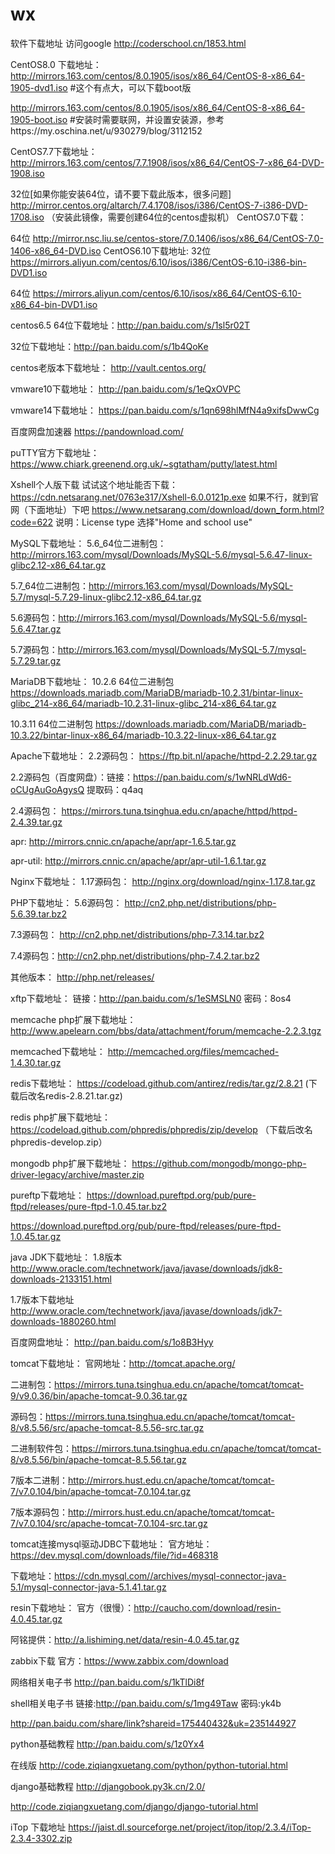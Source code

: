 # wx
软件下载地址
访问google
http://coderschool.cn/1853.html

CentOS8.0 下载地址：
http://mirrors.163.com/centos/8.0.1905/isos/x86_64/CentOS-8-x86_64-1905-dvd1.iso  #这个有点大，可以下载boot版

http://mirrors.163.com/centos/8.0.1905/isos/x86_64/CentOS-8-x86_64-1905-boot.iso  #安装时需要联网，并设置安装源，参考https://my.oschina.net/u/930279/blog/3112152

CentOS7.7下载地址：
http://mirrors.163.com/centos/7.7.1908/isos/x86_64/CentOS-7-x86_64-DVD-1908.iso

32位[如果你能安装64位，请不要下载此版本，很多问题]  http://mirror.centos.org/altarch/7.4.1708/isos/i386/CentOS-7-i386-DVD-1708.iso （安装此镜像，需要创建64位的centos虚拟机）
CentOS7.0下载：

64位 http://mirror.nsc.liu.se/centos-store/7.0.1406/isos/x86_64/CentOS-7.0-1406-x86_64-DVD.iso
CentOS6.10下载地址:
32位 https://mirrors.aliyun.com/centos/6.10/isos/i386/CentOS-6.10-i386-bin-DVD1.iso

64位 https://mirrors.aliyun.com/centos/6.10/isos/x86_64/CentOS-6.10-x86_64-bin-DVD1.iso

centos6.5
64位下载地址：http://pan.baidu.com/s/1sl5r02T

32位下载地址：http://pan.baidu.com/s/1b4QoKe

centos老版本下载地址：
http://vault.centos.org/

vmware10下载地址：
http://pan.baidu.com/s/1eQxOVPC

vmware14下载地址：
https://pan.baidu.com/s/1qn698hlMfN4a9xifsDwwCg

百度网盘加速器
https://pandownload.com/

puTTY官方下载地址：
https://www.chiark.greenend.org.uk/~sgtatham/putty/latest.html

Xshell个人版下载
试试这个地址能否下载：https://cdn.netsarang.net/0763e317/Xshell-6.0.0121p.exe
如果不行，就到官网（下面地址）下吧
https://www.netsarang.com/download/down_form.html?code=622
说明：License type 选择"Home and school use"

MySQL下载地址：
5.6_64位二进制包：http://mirrors.163.com/mysql/Downloads/MySQL-5.6/mysql-5.6.47-linux-glibc2.12-x86_64.tar.gz

5.7_64位二进制包：http://mirrors.163.com/mysql/Downloads/MySQL-5.7/mysql-5.7.29-linux-glibc2.12-x86_64.tar.gz

5.6源码包：http://mirrors.163.com/mysql/Downloads/MySQL-5.6/mysql-5.6.47.tar.gz

5.7源码包：http://mirrors.163.com/mysql/Downloads/MySQL-5.7/mysql-5.7.29.tar.gz

MariaDB下载地址：
10.2.6 64位二进制包
https://downloads.mariadb.com/MariaDB/mariadb-10.2.31/bintar-linux-glibc_214-x86_64/mariadb-10.2.31-linux-glibc_214-x86_64.tar.gz

10.3.11 64位二进制包
https://downloads.mariadb.com/MariaDB/mariadb-10.3.22/bintar-linux-x86_64/mariadb-10.3.22-linux-x86_64.tar.gz

Apache下载地址：
2.2源码包： https://ftp.bit.nl/apache/httpd-2.2.29.tar.gz

2.2源码包（百度网盘）：链接：https://pan.baidu.com/s/1wNRLdWd6-oCUgAuGoAgysQ   提取码：q4aq

2.4源码包： https://mirrors.tuna.tsinghua.edu.cn/apache/httpd/httpd-2.4.39.tar.gz


apr: http://mirrors.cnnic.cn/apache/apr/apr-1.6.5.tar.gz

apr-util: http://mirrors.cnnic.cn/apache/apr/apr-util-1.6.1.tar.gz

Nginx下载地址：
1.17源码包： http://nginx.org/download/nginx-1.17.8.tar.gz

PHP下载地址：
5.6源码包： http://cn2.php.net/distributions/php-5.6.39.tar.bz2

7.3源码包： http://cn2.php.net/distributions/php-7.3.14.tar.bz2

7.4源码包：http://cn2.php.net/distributions/php-7.4.2.tar.bz2



其他版本： http://php.net/releases/

xftp下载地址：
链接：http://pan.baidu.com/s/1eSMSLN0 密码：8os4

memcache php扩展下载地址：
http://www.apelearn.com/bbs/data/attachment/forum/memcache-2.2.3.tgz

memcached下载地址：
http://memcached.org/files/memcached-1.4.30.tar.gz

redis下载地址：
https://codeload.github.com/antirez/redis/tar.gz/2.8.21  (下载后改名redis-2.8.21.tar.gz)

redis php扩展下载地址：
https://codeload.github.com/phpredis/phpredis/zip/develop （下载后改名phpredis-develop.zip）

mongodb php扩展下载地址：
https://github.com/mongodb/mongo-php-driver-legacy/archive/master.zip

pureftp下载地址：
https://download.pureftpd.org/pub/pure-ftpd/releases/pure-ftpd-1.0.45.tar.bz2

https://download.pureftpd.org/pub/pure-ftpd/releases/pure-ftpd-1.0.45.tar.gz

java JDK下载地址：
1.8版本 http://www.oracle.com/technetwork/java/javase/downloads/jdk8-downloads-2133151.html

1.7版本下载地址  http://www.oracle.com/technetwork/java/javase/downloads/jdk7-downloads-1880260.html

百度网盘地址： http://pan.baidu.com/s/1o8B3Hyy

tomcat下载地址：
官网地址：http://tomcat.apache.org/

二进制包：https://mirrors.tuna.tsinghua.edu.cn/apache/tomcat/tomcat-9/v9.0.36/bin/apache-tomcat-9.0.36.tar.gz

源码包：https://mirrors.tuna.tsinghua.edu.cn/apache/tomcat/tomcat-8/v8.5.56/src/apache-tomcat-8.5.56-src.tar.gz

二进制软件包：https://mirrors.tuna.tsinghua.edu.cn/apache/tomcat/tomcat-8/v8.5.56/bin/apache-tomcat-8.5.56.tar.gz

7版本二进制：http://mirrors.hust.edu.cn/apache/tomcat/tomcat-7/v7.0.104/bin/apache-tomcat-7.0.104.tar.gz

7版本源码包：http://mirrors.hust.edu.cn/apache/tomcat/tomcat-7/v7.0.104/src/apache-tomcat-7.0.104-src.tar.gz

tomcat连接mysql驱动JDBC下载地址：
官方地址：https://dev.mysql.com/downloads/file/?id=468318

下载地址：https://cdn.mysql.com//archives/mysql-connector-java-5.1/mysql-connector-java-5.1.41.tar.gz

resin下载地址：
官方（很慢）：http://caucho.com/download/resin-4.0.45.tar.gz

阿铭提供：http://a.lishiming.net/data/resin-4.0.45.tar.gz

zabbix下载
官方：https://www.zabbix.com/download

网络相关电子书
http://pan.baidu.com/s/1kTlDi8f

shell相关电子书
链接:http://pan.baidu.com/s/1mg49Taw 密码:yk4b

http://pan.baidu.com/share/link?shareid=175440432&uk=235144927

python基础教程
http://pan.baidu.com/s/1z0Yx4

在线版 http://code.ziqiangxuetang.com/python/python-tutorial.html

django基础教程
http://djangobook.py3k.cn/2.0/

http://code.ziqiangxuetang.com/django/django-tutorial.html

iTop 下载地址
https://jaist.dl.sourceforge.net/project/itop/itop/2.3.4/iTop-2.3.4-3302.zip





